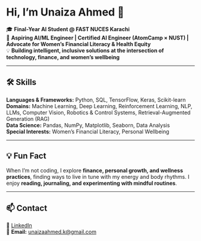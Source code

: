 # Hi, I’m Unaiza Ahmed 👋

🎓 **Final-Year AI Student @ FAST NUCES Karachi**  
🚀 **Aspiring AI/ML Engineer | Certified AI Engineer (AtomCamp × NUST) | Advocate for Women’s Financial Literacy & Health Equity**  
💡 **Building intelligent, inclusive solutions at the intersection of technology, finance, and women’s wellbeing**  

---

## 🛠️ Skills
**Languages & Frameworks:** Python, SQL, TensorFlow, Keras, Scikit-learn  
**Domains:** Machine Learning, Deep Learning, Reinforcement Learning, NLP, LLMs, Computer Vision, Robotics & Control Systems, Retrieval-Augmented Generation (RAG)   
**Data Science:** Pandas, NumPy, Matplotlib, Seaborn, Data Analysis  
**Special Interests:** Women’s Financial Literacy, Personal Wellbeing  

---

## 💡 Fun Fact
When I’m not coding, I explore **finance, personal growth, and wellness practices**, finding ways to live in tune with my energy and body rhythms. I enjoy **reading, journaling, and experimenting with mindful routines**. 

---

## 📫 Contact
💼 [LinkedIn](https://www.linkedin.com/in/unaiza-a-35b6b1334/)  
📧 **Email:** unaizaahmed.k@gmail.com  
